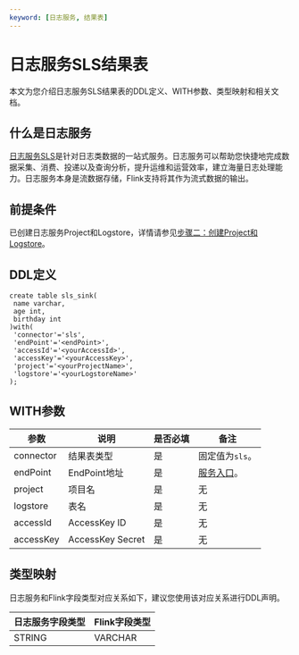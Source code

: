 ```yaml
---
keyword: [日志服务, 结果表]
---
```


# 日志服务SLS结果表

本文为您介绍日志服务SLS结果表的DDL定义、WITH参数、类型映射和相关文档。

## 什么是日志服务

[日志服务SLS](/cn.zh-CN/产品简介/什么是日志服务.md)是针对日志类数据的一站式服务。日志服务可以帮助您快捷地完成数据采集、消费、投递以及查询分析，提升运维和运营效率，建立海量日志处理能力。日志服务本身是流数据存储，Flink支持将其作为流式数据的输出。

## 前提条件

已创建日志服务Project和Logstore，详情请参见[步骤二：创建Project和Logstore](/cn.zh-CN/.md)。

## DDL定义

```
create table sls_sink(
 name varchar,
 age int,
 birthday int
)with(
 'connector'='sls',
 'endPoint'='<endPoint>',
 'accessId'='<yourAccessId>',
 'accessKey'='<yourAccessKey>',
 'project'='<yourProjectName>',
 'logstore'='<yourLogstoreName>'
);
```

## WITH参数

|参数|说明|是否必填|备注|
|--|--|----|--|
|connector|结果表类型|是|固定值为`sls`。|
|endPoint|EndPoint地址|是|[服务入口](/cn.zh-CN/开发指南/API参考/服务入口.md)。|
|project|项目名|是|无|
|logstore|表名|是|无|
|accessId|AccessKey ID|是|无|
|accessKey|AccessKey Secret|是|无|

## 类型映射

日志服务和Flink字段类型对应关系如下，建议您使用该对应关系进行DDL声明。

|日志服务字段类型|Flink字段类型|
|--------|---------|
|STRING|VARCHAR|

